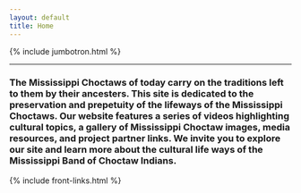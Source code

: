 ```yaml
---
layout: default
title: Home
---
```


{% include jumbotron.html %}

---

### The Mississippi Choctaws of today carry on the traditions left to them by their ancesters.  This site is dedicated to the preservation and prepetuity of the lifeways of the Mississippi Choctaws.  Our website features a series of videos highlighting cultural topics, a gallery of Mississippi Choctaw images, media resources, and project partner links. We invite you to explore our site and learn more about the cultural life ways of the Mississippi Band of Choctaw Indians.

{% include front-links.html %}
